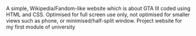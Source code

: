 A simple, Wikipedia/Fandom-like website which is about GTA III coded using HTML and CSS. Optimised for full screen use only, not optimised for smaller views such as phone, or minimised/half-split window.
Project website for my first module of university
